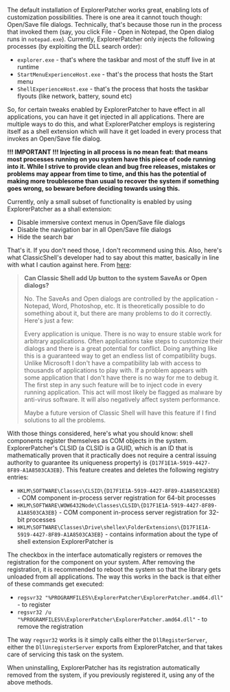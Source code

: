 The default installation of ExplorerPatcher works great, enabling lots of customization possibilities. There is one area it cannot touch though: Open/Save file dialogs. Technically, that's because those run in the process that invoked them (say, you click File - Open in Notepad, the Open dialog runs in `notepad.exe`). Currently, ExplorerPatcher only injects the following processes (by exploiting the DLL search order):

* `explorer.exe` - that's where the taskbar and most of the stuff live in at runtime
* `StartMenuExperienceHost.exe` - that's the process that hosts the Start menu
* `ShellExperienceHost.exe` - that's the process that hosts the taskbar flyouts (like network, battery, sound etc)

So, for certain tweaks enabled by ExplorerPatcher to have effect in all applications, you can have it get injected in all applications. There are multiple ways to do this, and what ExplorerPatcher employs is registering itself as a shell extension which will have it get loaded in every process that invokes an Open/Save file dialog.

**!!! IMPORTANT !!! Injecting in all process is no mean feat: that means most processes running on you system have this piece of code running into it. While I strive to provide clean and bug free releases, mistakes or problems may appear from time to time, and this has the potential of making more troublesome than usual to recover the system if something goes wrong, so beware before deciding towards using this.**

Currently, only a small subset of functionality is enabled by using ExplorerPatcher as a shall extension:
* Disable immersive context menus in Open/Save file dialogs
* Disable the navigation bar in all Open/Save file dialogs
* Hide the search bar

That's it. If you don't need those, I don't recommend using this. Also, here's what ClassicShell's developer had to say about this matter, basically in line with what I caution against here. From [here](http://www.classicshell.net/faq/#explorer_saveas):

> **Can Classic Shell add Up button to the system SaveAs or Open dialogs?**
>
> No. The SaveAs and Open dialogs are controlled by the application - Notepad, Word, Photoshop, etc. It is theoretically possible to do something about it, but there are many problems to do it correctly. Here's just a few:
>
>    Every application is unique. There is no way to ensure stable work for arbitrary applications. Often applications take steps to customize their dialogs and there is a great potential for conflict.
>    Doing anything like this is a guaranteed way to get an endless list of compatibility bugs. Unlike Microsoft I don't have a compatibility lab with access to thousands of applications to play with. If a problem appears with some application that I don't have there is no way for me to debug it.
>    The first step in any such feature will be to inject code in every running application. This act will most likely be flagged as malware by anti-virus software. It will also negatively affect system performance.
>
> Maybe a future version of Classic Shell will have this feature if I find solutions to all the problems.

With those things considered, here's what you should know: shell components register themselves as COM objects in the system. ExplorerPatcher's CLSID (a CLSID is a GUID, which is an ID that is mathematically proven that it practically does not require a central issuing authority to guarantee its uniqueness property) is `{D17F1E1A-5919-4427-8F89-A1A8503CA3EB}`. This feature creates and deletes the following registry entries:

* `HKLM\SOFTWARE\Classes\CLSID\{D17F1E1A-5919-4427-8F89-A1A8503CA3EB}` - COM component in-process server registration for 64-bit processes
* `HKLM\SOFTWARE\WOW6432Node\Classes\CLSID\{D17F1E1A-5919-4427-8F89-A1A8503CA3EB}` - COM component in-process server registration for 32-bit processes
* `HKLM\SOFTWARE\Classes\Drive\shellex\FolderExtensions\{D17F1E1A-5919-4427-8F89-A1A8503CA3EB}` - contains information about the type of shell extension ExplorerPatcher is

The checkbox in the interface automatically registers or removes the registration for the component on your system. After removing the registration, it is recommended to reboot the system so that the library gets unloaded from all applications. The way this works in the back is that either of these commands get executed:
* `regsvr32 "%PROGRAMFILES%\ExplorerPatcher\ExplorerPatcher.amd64.dll"` - to register
* `regsvr32 /u "%PROGRAMFILES%\ExplorerPatcher\ExplorerPatcher.amd64.dll"` - to remove the registration

The way `regsvr32` works is it simply calls either the `DllRegisterServer`, either the `DllUnregisterServer` exports from ExplorerPatcher, and that takes care of servicing this task on the system.

When uninstalling, ExplorerPatcher has its registration automatically removed from the system, if you previously registered it, using any of the above methods.